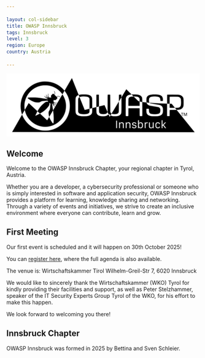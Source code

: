 ```yaml
---

layout: col-sidebar
title: OWASP Innsbruck
tags: Innsbruck
level: 3
region: Europe
country: Austria

---
```


![logo](img/Owasp_Tirol_Logo%20Berge.jpg)

## Welcome

Welcome to the OWASP Innsbruck Chapter, your regional chapter in Tyrol, Austria.

Whether you are a developer, a cybersecurity professional or someone who is simply interested in software and application security, OWASP Innsbruck provides a platform for learning, knowledge sharing and networking. Through a variety of events and initiatives, we strive to create an inclusive environment where everyone can contribute, learn and grow.

## First Meeting

Our first event is scheduled and it will happen on 30th October 2025!

You can [register here](https://veranstaltung.wktirol.at/pages/common/step1.xhtml), where the full agenda is also available.

The venue is:
Wirtschaftskammer Tirol
Wilhelm-Greil-Str 7, 6020 Innsbruck

We would like to sincerely thank the Wirtschaftskammer (WKO) Tyrol for kindly providing their facilities and support, as well as Peter Stelzhammer, speaker of the IT Security Experts Group Tyrol of the WKO, for his effort to make this happen.

We look forward to welcoming you there!

## Innsbruck Chapter

OWASP Innsbruck was formed in 2025 by Bettina and Sven Schleier.
